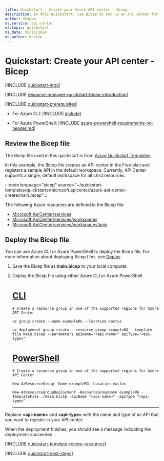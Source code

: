 ```yaml
---
title: Quickstart - Create your Azure API center - Bicep
description: In this quickstart, use Bicep to set up an API center for API discovery, reuse, and governance. 
author: dlepow
ms.service: api-center
ms.topic: quickstart
ms.date: 05/13/2024
ms.author: danlep 
---
```


# Quickstart: Create your API center - Bicep

[!INCLUDE [quickstart-intro](includes/quickstart-intro.md)]

[!INCLUDE [resource-manager-quickstart-bicep-introduction](../../includes/resource-manager-quickstart-bicep-introduction.md)]

[!INCLUDE [quickstart-prerequisites](includes/quickstart-prerequisites.md)]

* For Azure CLI:
    [!INCLUDE [include](~/reusable-content/azure-cli/azure-cli-prepare-your-environment-no-header.md)]

* For Azure PowerShell: 
    [!INCLUDE [azure-powershell-requirements-no-header.md](../../includes/azure-powershell-requirements-no-header.md)]

## Review the Bicep file

The Bicep file used in this quickstart is from
[Azure Quickstart Templates](/samples/azure/azure-quickstart-templates/azure-api-center-create/). 

In this example, the Bicep file creates an API center in the Free plan and registers a sample API in the default workspace. Currently, API Center supports a single, default workspace for all child resources.

:::code language="bicep" source="~/quickstart-templates/quickstarts/microsoft.apicenter/azure-api-center-create/main.bicep":::

The following Azure resources are defined in the Bicep file:

* [Microsoft.ApiCenter/services](/azure/templates/microsoft.apicenter/services)
* [Microsoft.ApiCenter/services/workspaces](/azure/templates/microsoft.apicenter/services/workspaces)
* [Microsoft.ApiCenter/services/workspaces/apis](/azure/templates/microsoft.apicenter/services/workspaces/apis)

## Deploy the Bicep file

You can use Azure CLI or Azure PowerShell to deploy the Bicep file. For more information about deploying Bicep files, see [Deploy](../azure-resource-manager/bicep/deploy-cli.md).

1. Save the Bicep file as **main.bicep** to your local computer.
1. Deploy the Bicep file using either Azure CLI or Azure PowerShell.

    # [CLI](#tab/CLI)

    ```azurecli
    # Create a resource group in one of the supported regions for Azure API Center
    
    az group create --name exampleRG --location eastus

    az deployment group create --resource-group exampleRG --template-file main.bicep --parameters apiName="<api-name>" apiType="<api-type>" 
    ```

    # [PowerShell](#tab/PowerShell)

    ```azurepowershell
    # Create a resource group in one of the supported regions for Azure API Center

    New-AzResourceGroup -Name exampleRG -Location eastus

    New-AzResourceGroupDeployment -ResourceGroupName exampleRG -TemplateFile ./main.bicep -apiName "<api-name>" -apiType "<api-type>"
    ```
    ---

Replace **\<api-name\>** and **\<api-type\>** with the name and type of an API that you want to register in your API center.

When the deployment finishes, you should see a message indicating the deployment succeeded.

[!INCLUDE [quickstart-template-review-resources](includes/quickstart-template-review-resources.md)]

[!INCLUDE [quickstart-next-steps](includes/quickstart-next-steps.md)]
